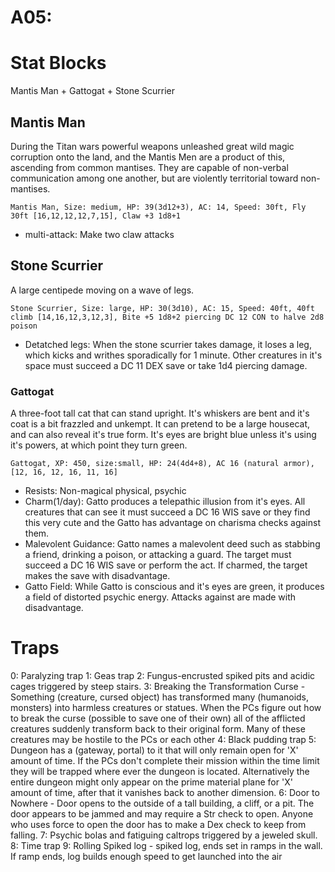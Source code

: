 # A05:

# Stat Blocks
Mantis Man + Gattogat + Stone Scurrier

## Mantis Man
During the Titan wars powerful weapons unleashed great wild magic corruption onto the land, and the Mantis Men are a product of this, ascending from common mantises. They are capable of non-verbal communication among one another, but are violently territorial toward non-mantises.

`Mantis Man, Size: medium, HP: 39(3d12+3), AC: 14, Speed: 30ft, Fly 30ft [16,12,12,12,7,15], Claw +3 1d8+1`
- multi-attack: Make two claw attacks

## Stone Scurrier
A large centipede moving on a wave of legs.

`Stone Scurrier, Size: large, HP: 30(3d10), AC: 15, Speed: 40ft, 40ft climb [14,16,12,3,12,3], Bite +5 1d8+2 piercing DC 12 CON to halve 2d8 poison`
- Detatched legs: When the stone scurrier takes damage, it loses a leg, which kicks and writhes sporadically for 1 minute. Other creatures in it's space must succeed a DC 11 DEX save or take 1d4 piercing damage.

### Gattogat
A three-foot tall cat that can stand upright. It's whiskers are bent and it's coat is a bit frazzled and unkempt. It can pretend to be a large housecat, and can also reveal it's true form. It's eyes are bright blue unless it's using it's powers, at which point they turn green.

`Gattogat, XP: 450, size:small, HP: 24(4d4+8), AC 16 (natural armor), [12, 16, 12, 16, 11, 16]`
- Resists: Non-magical physical, psychic
- Charm(1/day): Gatto produces a telepathic illusion from it's eyes. All creatures that can see it must succeed a DC 16 WIS save or they find this very cute and the Gatto has advantage on charisma checks against them.
- Malevolent Guidance: Gatto names a malevolent deed such as stabbing a friend, drinking a poison, or attacking a guard. The target must succeed a DC 16 WIS save or perform the act. If charmed, the target makes the save with disadvantage.
- Gatto Field: While Gatto is conscious and it's eyes are green, it produces a field of distorted psychic energy. Attacks against are made with disadvantage.

# Traps
0: Paralyzing trap
1: Geas trap
2: Fungus-encrusted spiked pits and acidic cages triggered by steep stairs.
3:  Breaking the Transformation Curse - Something (creature, cursed object) has transformed many (humanoids, monsters) into harmless creatures or statues. When the PCs figure out how to break the curse (possible to save one of their own) all of the afflicted creatures suddenly transform back to their original form. Many of these creatures may be hostile to the PCs or each other
4: Black pudding trap
5:  Dungeon has a (gateway, portal) to it that will only remain open for 'X' amount of time. If the PCs don't complete their mission within the time limit they will be trapped where ever the dungeon is located. Alternatively the entire dungeon might only appear on the prime material plane for 'X' amount of time, after that it vanishes back to another dimension.
6:  Door to Nowhere - Door opens to the outside of a tall building, a cliff, or a pit. The door appears to be jammed and may require a Str check to open. Anyone who uses force to open the door has to make a Dex check to keep from falling.
7: Psychic bolas and fatiguing caltrops triggered by a jeweled skull.
8: Time trap
9: Rolling Spiked log - spiked log, ends set in ramps in the wall. If ramp ends, log builds enough speed to get launched into the air
